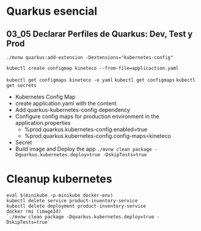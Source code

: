 # Quarkus esencial
## 03_05 Declarar Perfiles de Quarkus: Dev, Test y Prod

`./mvnw quarkus:add-extension -Dextensions="kubernetes-config"`

`kubectl create configmap kineteco --from-file=applicaction.yaml`

`kubectl get configmaps kineteco -o yaml`
`kubectl get configmaps`
`kubectl get secrets`

* Kubernetes Config Map
* create application.yaml with the content
* Add quarkus-kubernetes-config dependency
* Configure config maps for production environment in the application.properties
  - %prod.quarkus.kubernetes-config.enabled=true 
  - %prod.quarkus.kubernetes-config.config-maps=kineteco
* Secret      
* Build image and Deploy the app `./mvnw clean package -Dquarkus.kubernetes.deploy=true -DskipTests=true`

# Cleanup kubernetes

```
eval $(minikube -p minikube docker-env) 
kubectl delete service product-inventory-service      
kubectl delete deployment product-inventory-service
docker rmi (imageId)
`./mvnw clean package -Dquarkus.kubernetes.deploy=true -DskipTests=true`
```